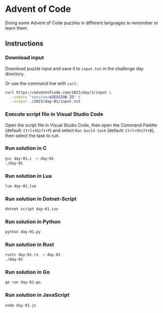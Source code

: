 # Advent of Code

Doing some Advent of Code puzzles in different languages to remember or learn
them.

## Instructions

### Download input

Download puzzle input and save it to `input.txt` in the challenge day directory.

Or use the command line with `curl`:

```bash
curl https://adventofcode.com/2023/day/1/input \
  --cookie "session=$SESSION_ID" \
  --output ./2023/day-01/input.txt
```

### Execute script file in Visual Studio Code

Open the script file in Visual Studio Code, then open the Command Palette
(default: `Ctrl+Shift+P`) and select `Run build task` (default: `Ctrl+Shift+B`),
then select the task to run.

### Run solution in C

```bash
gcc day-01.c -o day-01
./day-01
```

### Run solution in Lua

```bash
lua day-01.lua
```

### Run solution in Dotnet-Script

```bash
dotnet script day-01.csx
```

### Run solution in Python

```bash
python day-01.py
```

### Run solution in Rust

```bash
rustc day-01.rs -o day-01
./day-01
```

### Run solution in Go

```bash
go run day-01.go
```

### Run solution in JavaScript

```bash
node day-01.js
```
